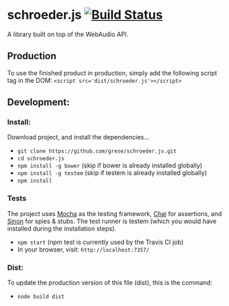 # schroeder.js  [![Build Status](https://travis-ci.org/grese/schroeder.js.png)](https://travis-ci.org/grese/schroeder.js)
A library built on top of the WebAudio API.

## Production
To use the finished product in production, simply add the following script tag in the DOM:
`<script src='dist/schroeder.js'></script>`

## Development:

### Install:
Download project, and install the dependencies...
* `git clone https://github.com/grese/schroeder.js.git`
* `cd schroeder.js`
* `npm install -g bower` (skip if bower is already installed globally)
* `npm install -g testem` (skip if testem is already installed globally)
* `npm install`

### Tests
The project uses [Mocha](http://mochajs.org/) as the testing framework, [Chai](http://chaijs.com/) for assertions, and [Sinon](http://sinonjs.org/) for spies & stubs.  The test runner is testem (which you would have installed during the installation steps).
* `npm start` (npm test is currently used by the Travis CI job)
* In your browser, visit: `http://localhost:7357/`

### Dist:
To update the production version of this file (dist), this is the command:
* `node build dist`
